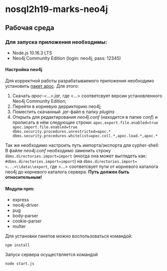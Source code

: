 # nosql2h19-marks-neo4j

## Рабочая среда

### Для запуска приложения необходимы:
* Node.js 10.16.3 LTS
* Neo4j Community Edition (login: neo4j; pass: 12345)

#### Настройка neo4j
Для корректной работы разрабатываемого приложения необходимо установить [пакет apoc](https://github.com/neo4j-contrib/neo4j-apoc-procedures/releases/). Для этого:
1. Скачать _apoc-<...>.jar_, где <...> соответсвует версии установленного Neo4j Community Edition;
2. Перейти в корневую деррикторию neo4j;
3. Поместить скачанный _.jar_-файл в папку _plugins_
4. Открыть для редактирования _neo4j.conf_ (находится в папке _conf_) и прописать в нём следующие строки:
`apoc.export.file.enabled=true
apoc.import.file.enabled=true
dbms.security.procedures.unrestricted=apoc.*
dbms.security.procedures.whitelist=apoc.coll.*,apoc.load.*,apoc.*`

Так же необходимо настроить путь импорта/экспорта для cypher-shell: 
    В файле _neo4j.conf_ необходимо заменить строку
    `dbms.directories.import=import`
    (иногда она может выглядеть как:
    `#dbms.directories.import=import`)
    на
    `dbms.directories.import=<...>\\data\\export`,
    где <...> соответсвует пути от корневого каталога neo4j до корневого каталога сервера.
**Путь должен быть относительным!**

#### Модули npm:
* express
* neo4j-driver
* pug
* body-parser
* cookie-parser
* multer

Для установки пакетов можно воспользоваться командой:
```
npm install
```
Запуск сервера осуществляется командой
```
node start.js
```
